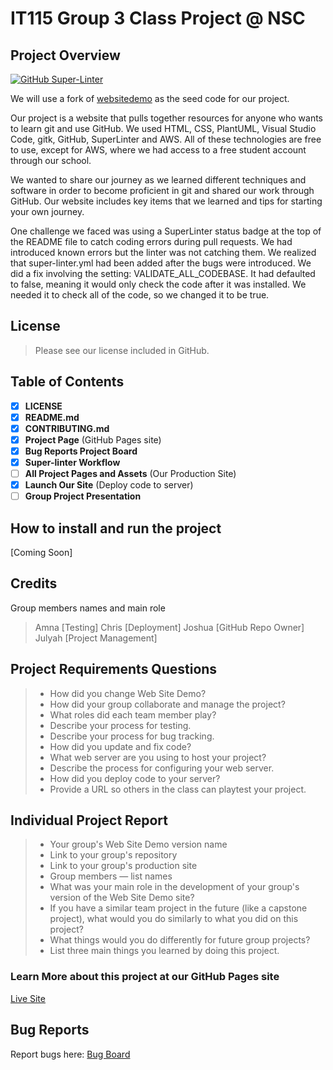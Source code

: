 # IT115 Group 3 Class Project @ NSC

## Project Overview
[![GitHub Super-Linter](https://github.com/firejewels/It115-Group-3-Project_sandbox/workflows/Lint%20Code%20Base/badge.svg)](https://github.com/marketplace/actions/super-linter)

We will use a fork of [websitedemo](https://github.com/rbunge-nsc/websitedemo) as
the seed code for our project.

Our project is a website that pulls together resources for anyone who wants to learn
git and use GitHub. We used HTML, CSS, PlantUML, Visual Studio Code, gitk, GitHub,
SuperLinter and AWS. All of these technologies are free to use, except for AWS,
where we had access to a free student account through our school.

We wanted to share our journey as we learned different techniques and software
in order to become proficient in git and shared our work through GitHub. Our
website includes key items that we learned and tips for starting your own journey.

One challenge we faced was using a SuperLinter status badge at the top of the
README file to catch coding errors during pull requests. We had introduced known
errors but the linter was not catching them. We realized that super-linter.yml
had been added after the bugs were introduced. We did a fix involving the setting:
VALIDATE_ALL_CODEBASE. It had defaulted to false, meaning it would only check the
code after it was installed. We needed it to check all of the code, so we changed
it to be true.

## License
>Please see our license included in GitHub.

## Table of Contents 

- [x] **LICENSE**
- [x] **README.md**
- [x] **CONTRIBUTING.md**
- [x] **Project Page** (GitHub Pages site)
- [x] **Bug Reports Project Board**
- [x] **Super-linter Workflow**
- [ ] **All Project Pages and Assets** (Our Production Site)
- [x] **Launch Our Site** (Deploy code to server)
- [ ] **Group Project Presentation**

## How to install and run the project
[Coming Soon]

## Credits
Group members names and main role
>Amna [Testing]
>Chris [Deployment]
>Joshua [GitHub Repo Owner]
>Julyah [Project Management]

## Project Requirements Questions

>* How did you change Web Site Demo?
>* How did your group collaborate and manage the project?
>* What roles did each team member play?
>* Describe your process for testing.
>* Describe your process for bug tracking.
>* How did you update and fix code?
>* What web server are you using to host your project?
>* Describe the process for configuring your web server.
>* How did you deploy code to your server?
>* Provide a URL so others in the class can playtest your project.

## **Individual Project Report**

>* Your group's Web Site Demo version name
>* Link to your group's repository
>* Link to your group's production site
>* Group members — list names
>* What was your main role in the development of your group's version of the Web Site Demo site?
>* If you have a similar team project in the future (like a capstone project),
>  what would you do similarly to what you did on this project?
>* What things would you do differently for future group projects?
>* List three main things you learned by doing this project.

### Learn More about this project at our GitHub Pages site
[Live Site](http://it115-group3.s3-website-us-west-2.amazonaws.com/docs/index.html)

## Bug Reports
Report bugs here: [Bug Board](https://github.com/users/firejewels/projects/7/views/1)
